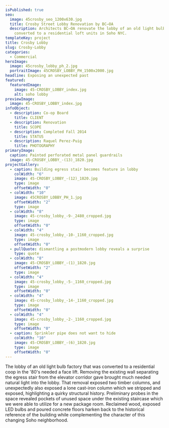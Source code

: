 ```yaml
---
isPublished: true
seo:
  image: 45crosby_seo_1200x630.jpg
  title: Crosby Street Lobby Renovation by BC—OA
  description: Architects BC—OA renovate the lobby of an old light bulb factory
    converted to a residential loft units in Soho NYC.
templateKey: project
title: Crosby Lobby
slug: Crosby-Lobby
categories:
  - Commercial
heroImage:
  image: 45crosby_lobby_ph_2.jpg
  portraitImage: 45CROSBY_LOBBY_PH_1500x2000.jpg
headline: Exposing an unexpected past
featured:
  featuredImage:
    image: 45-CROSBY_LOBBY_index.jpg
    alt: soho lobby
previewImage:
  image: 45-CROSBY_LOBBY_index.jpg
infoObject:
  - description: Co-op Board
    title: CLIENT
  - description: Renovation
    title: SCOPE
  - description: Completed Fall 2014
    title: STATUS
  - description: Raquel Perez-Puig
    title: PHOTOGRAPHY
primaryImage:
  caption: Painted perforated metal panel guardrails
  image: 45-CROSBY_LOBBY_-(13)_1820.jpg
projectGallery:
  - caption: Building egress stair becomes feature in lobby
    colWidth: "6"
    image: 45-CROSBY_LOBBY_-(12)_1820.jpg
    type: image
    offsetWidth: "0"
  - colWidth: "10"
    image: 45CROSBY_LOBBY_PH_1.jpg
    offsetWidth: "2"
    type: image
  - colWidth: "8"
    image: 45-crosby_lobby_-9-_2480_cropped.jpg
    type: image
    offsetWidth: "0"
  - colWidth: "4"
    image: 45-crosby_lobby_-10-_1160_cropped.jpg
    type: image
    offsetWidth: "0"
  - pullQuote: dismantling a postmodern lobby reveals a surprise
    type: quote
  - colWidth: "8"
    image: 45-CROSBY_LOBBY_-(1)_1820.jpg
    offsetWidth: "2"
    type: image
  - colWidth: "4"
    image: 45-crosby_lobby_-5-_1160_cropped.jpg
    type: image
    offsetWidth: "0"
  - colWidth: "4"
    image: 45-crosby_lobby_-14-_1160_cropped.jpg
    type: image
    offsetWidth: "0"
  - colWidth: "4"
    image: 45-crosby_lobby_-2-_1160_cropped.jpg
    type: image
    offsetWidth: "0"
  - caption: Sprinkler pipe does not want to hide
    colWidth: "10"
    image: 45-CROSBY_LOBBY_-(6)_1820.jpg
    type: image
    offsetWidth: "0"
---
```


The lobby of an old light bulb factory that was converted to a residential coop in the '80's needed a face lift. Removing the existing wall separating the egress stair from the elevator corridor gave brought much needed natural light into the lobby. That removal exposed two timber columns, and unexpectedly also exposed a lone cast-iron column which we stripped and exposed, highlighting a quirky structural history. Preliminary probes in the space revealed pockets of unused space under the existing staircase which we were able to utilize for a new package room. Reclaimed wood, exposed LED bulbs and poured concrete floors harken back to the historical reference of the building while complementing the character of this changing Soho neighborhood.
